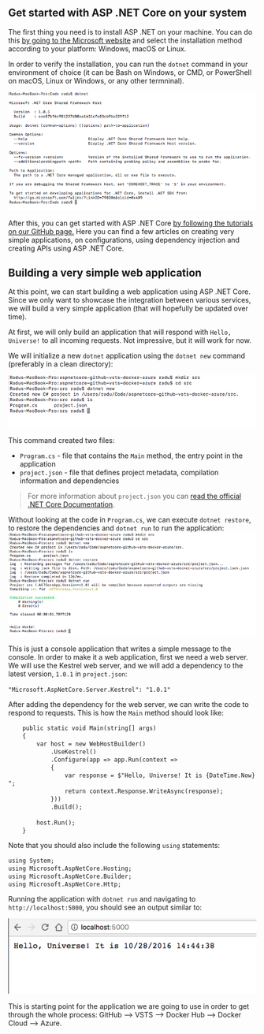 Get started with ASP .NET Core on your system
----------------------------------------------

The first thing you need is to install ASP .NET on your machine. You can do this [by going to the Microsoft website](https://www.microsoft.com/net/core) and select the installation method according to your platform: Windows, macOS or Linux.

In order to verify the installation, you can run the `dotnet` command in your environment of choice (it can be Bash on Windows, or CMD, or PowerShell on macOS, Linux or Windows, or any other termninal).

![](media/dotnet-command.png)

After this, you can get started with ASP .NET Core [by following the tutorials on our GitHub page.](https://github.com/microsoft-dx/aspnet-core-fundamentals) Here you can find a few articles on creating very simple applications, on configurations, using dependency injection and creating APIs using ASP .NET Core.

Building a very simple web application
---------------------------------------
At this point, we can start building a web application using ASP .NET Core. Since we only want to showcase the integration between various services, we will build a very simple application (that will hopefully be updated over time).

At first, we will only build an application that will respond with `Hello, Universe!` to all incoming requests. Not impressive, but it will work for now.

We will initialize a new `dotnet` application using the `dotnet new` command (preferably in a clean directory):

![](media/dotnet-new.png)

This command created two files: 
- `Program.cs` - file that contains the `Main` method, the entry point in the application
- `project.json` - file that defines project metadata, compilation information and dependencies

> For more information about `project.json` you can [read the official .NET Core Documentation](https://docs.microsoft.com/en-us/dotnet/articles/core/tools/project-json).

Without looking at the code in `Program.cs`, we can execute `dotnet restore`, to restore the dependencies and `dotnet run` to run the application:
![](media/dotnet-run.png)

This is just a console application that writes a simple message to the console. In order to make it a web application, first we need a web server. We will use the Kestrel web server, and we will add a dependency to the latest version, `1.0.1` in `project.json`:

`"Microsoft.AspNetCore.Server.Kestrel": "1.0.1"`

After adding the dependency for the web server, we can write the code to respond to requests. This is how the `Main`  method should look like:

```
    public static void Main(string[] args)
    {
        var host = new WebHostBuilder()
            .UseKestrel()
            .Configure(app => app.Run(context =>
            {
                var response = $"Hello, Universe! It is {DateTime.Now} ";
                return context.Response.WriteAsync(response);
            }))
            .Build();

        host.Run();
    }
```

Note that you should also include the following `using` statements:
```
using System;
using Microsoft.AspNetCore.Hosting;
using Microsoft.AspNetCore.Builder;
using Microsoft.AspNetCore.Http;
```

Running the application with `dotnet run` and navigating to `http://localhost:5000`, you should see an output similar to:

![](media/chrome-run.png)

This is starting point for the application we are going to use in order to get through the whole process: GitHub --> VSTS --> Docker Hub --> Docker Cloud --> Azure.
